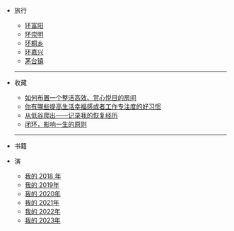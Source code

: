 
* 旅行
    - [环富阳](#/旅行/2018-09-16-fuyang)
    - [环崇明](#/旅行/2018-09-24.chongming)
    - [环桐乡](#/旅行/2018-11-09-tongxiang)
    - [环嘉兴](#/旅行/2018-11-25-jiaxing)
    - [茅台镇](#/旅行/maotai)

    ---

* 收藏
    - [如何布置一个整洁高效、赏心悦目的房间](https://sspai.com/post/54793)
    - [你有哪些提高生活幸福感或者工作专注度的好习惯](https://sspai.com/post/54920)
    - [从低谷爬出——记录我的恢复经历](https://sspai.com/post/47447)
    - [闭环，影响一生的原则](https://mp.weixin.qq.com/s/uqfjYOj9oqqFhSpB91m7eg)
		
    ---

* 书籍

* 演
  - [我的 2018 年](#/演/我的2018年)
  - [我的 2019年](#/演/我的2019年)
  - [我的 2020年](#/演/我的2020年)
  - [我的 2021年](#/演/我的2021年)
  - [我的 2022年](#/演/我的2022年)
  - [我的 2023年](#/演/我的2023年)

